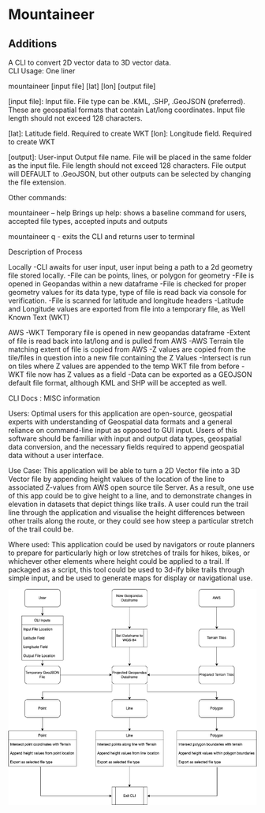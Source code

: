 # Mountaineer
## Additions
A CLI to convert 2D vector data to 3D vector data.   
CLI Usage: One liner

mountaineer [input file] [lat] [lon] [output file]

[input file]: Input file. File type can be .KML, .SHP, .GeoJSON (preferred). These are geospatial formats that contain Lat/long coordinates. Input file length should not exceed 128 characters. 

[lat]: Latitude field. Required to create WKT
[lon]: Longitude field. Required to create WKT

[output]: User-input Output file name. File will be placed in the same folder as the input file. File length should not exceed 128 characters. File output will DEFAULT to .GeoJSON, but other outputs can be selected by changing the file extension. 


Other commands:

mountaineer – help
	Brings up help: shows a baseline command for users, accepted file types, accepted inputs and outputs

mountaineer q - exits the CLI and returns user to terminal 



Description of Process

Locally
-CLI awaits for user input, user input being a path to a 2d geometry file stored locally.
-File can be points, lines, or polygon for geometry
-File is opened in Geopandas within a new dataframe
-File is checked for proper geometry values for its data type, type of file is read back via console for verification.
-File is scanned for latitude and longitude headers
-Latitude and Longitude values are exported from file into a temporary file, as Well Known Text (WKT)

AWS
-WKT Temporary file is opened in new geopandas dataframe
-Extent of file is read back into lat/long and is pulled from AWS
-AWS Terrain tile matching extent of file is copied from AWS
-Z values are copied from the tile/files in question into a new file containing the Z Values
-Intersect is run on tiles where Z values are appended to the temp WKT file from before
-WKT file now has Z values as a field
-Data can be exported as a GEOJSON default file format, although KML and SHP will be accepted as well.


CLI Docs : MISC information

Users: Optimal users for this application are open-source, geospatial experts with understanding of Geospatial data formats and a general reliance on command-line input as opposed to GUI input. Users of this software should be familiar with input and output data types, geospatial data conversion, and the necessary fields required to append geospatial data without a user interface. 

Use Case: This application will be able to turn a 2D Vector file into a 3D Vector file by appending height values of the location of the line to associated Z-values from AWS open source tile Server. As a result, one use of this app could be to give height to a line, and to demonstrate changes in elevation in datasets that depict things like trails. A user could run the trail line through the application and visualise the height differences between other trails along the route, or they could see how steep a particular stretch of the trail could be. 

Where used: This application could be used by navigators or route planners to prepare for particularly high or low stretches of trails for hikes, bikes, or whichever other elements where height could be applied to a trail. If packaged as a script, this tool could be used to 3d-ify bike trails through simple input, and be used to generate maps for display or navigational use.


![Embedded Diagram](/mountaineer_v1.png?raw=true "Optional Title")
